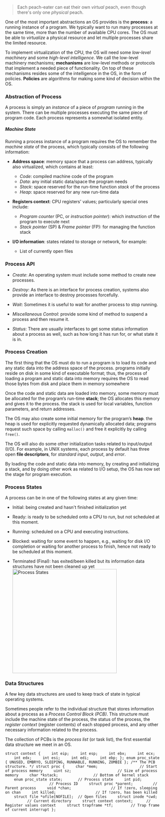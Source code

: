 > Each peach-eater can eat their own *virtual* peach, even though there's only
> one *physical* peach.

One of the most important abstractions an OS provides is the **process**: a running instance of a program. We typically want to run many processes at the same time, more than the number of available CPU cores. The OS must be able to *virtualize* a physical resource and let multiple processes share the limited resource.

To implement virtualization of the CPU, the OS will need some *low-level machinery* and some *high-level intelligence*. We call the low-level machinery mechanisms; **mechanisms** are low-level methods or protocols that implement a needed piece of functionality. On top of these mechanisms resides some of the intelligence in the OS, in the form of policies. **Policies** are algorithms for making some kind of decision within the OS.

### Abstraction of Process

A process is simply an *instance* of a piece of *program* running in the system. There can be multiple processes executing the same piece of program code. Each process represents a somewhat isolated entity.

##### Machine State

Running a process instance of a program requires the OS to remember the *machine state* of the process, which typically consists of the following information:

- **Address space**: memory space that a process can address, typically also virtualized, which contains at least:
  
  - *Code*: compiled machine code of the program
  - *Data*: any initial static data/space the program needs
  - *Stack*: space reserved for the run-time function *stack* of the process
  - *Heap*: space reserved for any new run-time data

- **Registers context**: CPU registers' values; particularly special ones include:
  
  - *Program counter* (PC, or *instruction pointer*): which instruction of the program to execute next
  - *Stack pointer* (SP) & *Frame pointer* (FP): for managing the function stack

- **I/O information**: states related to storage or network, for example:
  
  - List of currently open files

### Process API

- *Create*: An operating system must include some method to create new processes. 

- *Destroy*: As there is an interface for process creation, systems also provide an interface to destroy processes forcefully.

- *Wait*: Sometimes it is useful to wait for another process to stop running.

- *Miscellaneous Control*: provide some kind of method to suspend a process and then resume it.

- *Status*: There are usually interfaces to get some status information about a process as well, such as how long it has run for, or what state it is in.

### Process Creation

The first thing that the OS must do to run a program is to load its code and any static data into the address space of the process. programs initially reside on disk in some kind of executable format; thus, the process of loading a program and static data into memory requires the OS to read those bytes from disk and place them in memory somewhere

Once the code and static data are loaded into memory, some memory must be allocated for the program’s run-time **stack**; the OS allocates this memory and gives it to the process. the stack is used for local variables, function parameters, and return addresses.

The OS may also create some initial memory for the program’s **heap**. the heap is used for explicitly requested dynamically allocated data; programs request such space by calling `malloc()` and free it explicitly by calling `free()`.

The OS will also do some other initialization tasks related to input/output (I/O). For example, in UNIX systems, each process by default has three open **file descriptors**, for *standard input*, *output*, and *error*.

By loading the code and static data into memory, by creating and initializing a stack, and by doing other work as related to I/O setup, the OS has now set the stage for program execution.

### Process States

A process can be in one of the following states at any given time:

- Initial: being created and hasn't finished initialization yet

- Ready: is ready to be scheduled onto a CPU to run, but not scheduled at this moment.

- Running: scheduled on a CPU and executing instructions.

- Blocked: waiting for some event to happen, e.g., waiting for disk I/O completion or waiting for another process to finish, hence not ready to be scheduled at this moment.

- Terminated (Final): has exited/been killed but its information data structures have not been cleaned up yet<img title="" src="file:///home/elabyad/CLionProjects/OSTEP/notes/assets/Process%20States.png" alt="Process States" width="338" data-align="center">

### Data Structures

A few key data structures are used to keep track of state in typical operating systems. 

Sometimes people refer to the individual structure that stores information about a process as a *Process Control Block (PCB)*. This structure must include the machine state of the process, the status of the process, the *register context* (register contents) of each stopped process, and any other necessary information related to the process.

The collection of PCBs is the *process list* (or task list), the first essential data structure we meet in an OS.

`struct context {
    int eip;
    int esp;
    int ebx;
    int ecx;
    int edx;
    int esi;
    int edi;
    int ebp;
};
enum proc_state { UNUSED, EMBRYO, SLEEPING,
RUNNABLE, RUNNING, ZOMBIE };
/** The PCB structure. */
struct proc {
    char *mem;                   // Start of process memory
    uint sz;                     // Size of process memory
    char *kstack;                // Bottom of kernel stack
    enum proc_state state;       // Process state
    int pid;                     // Process ID
    struct proc *parent;         // Parent process
    void *chan;                  // If !zero, sleeping on chan
    int killed;                  // If !zero, has been killed
    struct file *ofile[NOFILE];  // Open files
    struct inode *cwd;           // Current directory
    struct context context;      // Register values context
    struct trapframe *tf;        // Trap frame of current interrupt
};`
